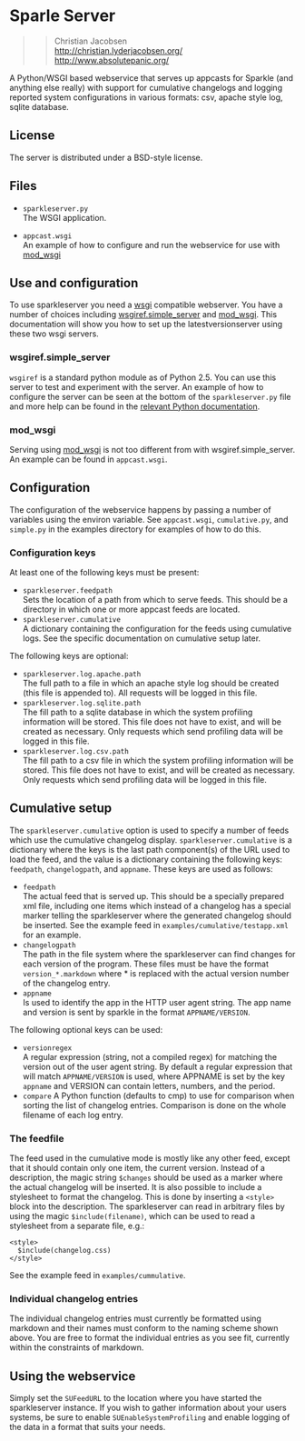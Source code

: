 # Sparle Server

>> Christian Jacobsen  
>>   <http://christian.lyderjacobsen.org/>  
>>   <http://www.absolutepanic.org/>

A Python/WSGI based webservice that serves up appcasts for Sparkle (and
anything else really) with support for cumulative changelogs and logging
reported system configurations in various formats: csv, apache style log,
sqlite database.

## License

The server is distributed under a BSD-style license.

## Files

* `sparkleserver.py`  
  The WSGI application.

* `appcast.wsgi`  
  An example of how to configure and run the webservice for use with
    [mod\_wsgi][mod_wsgi]

## Use and configuration

To use sparkleserver you need a [wsgi][] compatible webserver. You
have a number of choices including [wsgiref.simple\_server][wsgisimple] and
[mod\_wsgi][mod_wsgi]. This documentation will show you how to set up the
latestversionserver using these two wsgi servers.

### wsgiref.simple_server

`wsgiref` is a standard python module as of Python 2.5. You can use this server
to test and experiment with the server. An example of how to configure the
server can be seen at the bottom of the `sparkleserver.py` file and more
help can be found in the [relevant Python documentation][wsgisimple]. 

### mod_wsgi

Serving using [mod\_wsgi][mod_wsgi] is not too different from with
wsgiref.simple_server. An example can be found in `appcast.wsgi`.

## Configuration

The configuration of the webservice happens by passing a number of variables
using the environ variable. See `appcast.wsgi`, `cumulative.py`, and `simple.py` in the examples directory for examples of how to do this.

### Configuration keys

At least one of the following keys must be present:

* `sparkleserver.feedpath`  
  Sets the location of a path from which to serve feeds. This should be a
  directory in which one or more appcast feeds are located.
* `sparkleserver.cumulative`  
  A dictionary containing the configuration for the feeds using cumulative 
  logs. See the specific documentation on cumulative setup later.

The following keys are optional:

* `sparkleserver.log.apache.path`  
  The full path to a file in which an apache style log should be created (this
  file is appended to). All requests will be logged in this file.
* `sparkleserver.log.sqlite.path`  
  The fill path to a sqlite database in which the system profiling information
  will be stored. This file does not have to exist, and will be created as
  necessary. Only requests which send profiling data will be logged in this
  file.
* `sparkleserver.log.csv.path`  
  The fill path to a csv file in which the system profiling information
  will be stored. This file does not have to exist, and will be created as
  necessary. Only requests which send profiling data will be logged in this
  file.

## Cumulative setup

The `sparkleserver.cumulative` option is used to specify a number of feeds
which use the cumulative changelog display. `sparkleserver.cumulative` is a
dictionary where the keys is the last path component(s) of the URL used to load
the feed, and the value is a dictionary containing the following keys:
`feedpath`, `changelogpath`, and `appname`. These keys are used as follows:

* `feedpath`  
  The actual feed that is served up. This should be a specially prepared xml
  file, including one items which instead of a changelog has a special marker
  telling the sparkleserver where the generated changelog should be inserted.
  See the example feed in `examples/cumulative/testapp.xml` for an example.
* `changelogpath`   
  The path in the file system where the sparkleserver can find changes for each
  version of the program. These files must be have the format
  `version_*.markdown` where * is replaced with the actual version number 
  of the changelog entry.
* `appname`   
  Is used to identify the app in the HTTP user agent string. The app name 
  and version is sent by sparkle in the format `APPNAME/VERSION`.

The following optional keys can be used:

* `versionregex`   
  A regular expression (string, not a compiled regex) for matching the version out 
  of the user agent string. By default a regular expression that will match 
  `APPNAME/VERSION` is used, where APPNAME is set by the key `appname` and VERSION
  can contain letters, numbers, and the period.
* `compare`
  A Python function (defaults to cmp) to use for comparison when sorting the 
  list of changelog entries. Comparison is done on the whole filename of each log entry.

### The feedfile

The feed used in the cumulative mode is mostly like any other feed, except that
it should contain only one item, the current version. Instead of a description,
the magic string `$changes` should be used as a marker where the actual
changelog will be inserted. It is also possible to include a stylesheet to
format the changelog. This is done by inserting a `<style>` block into the
description. The sparkleserver can read in arbitrary files by using the magic
`$include(filename)`, which can be used to read a stylesheet from a separate
file, e.g.:

    <style>
      $include(changelog.css)
    </style>

See the example feed in `examples/cummulative`.

### Individual changelog entries

The individual changelog entries must currently be formatted using markdown and
their names must conform to the naming scheme shown above. You are free to
format the individual entries as you see fit, currently within the constraints
of markdown.

## Using the webservice

Simply set the `SUFeedURL` to the location where you have started the
sparkleserver instance. If you wish to gather information about your users
systems, be sure to enable `SUEnableSystemProfiling` and enable logging of the
data in a format that suits your needs.

[wsgi]:        http://wsgi.org/wsgi/
[mod_wsgi]:    http://code.google.com/p/modwsgi/
[wsgisimple]:  http://docs.python.org/library/wsgiref.html#module-wsgiref.simple_server
